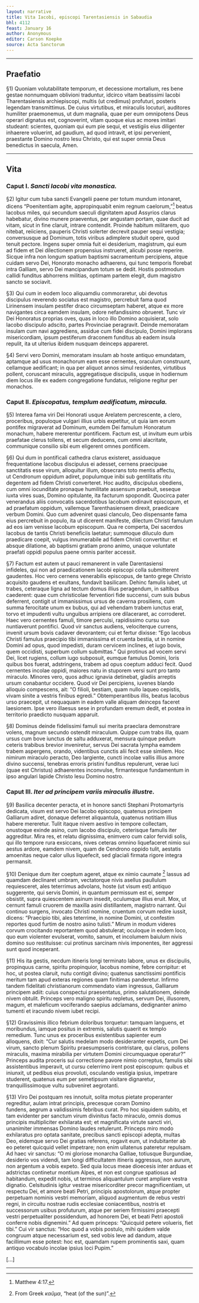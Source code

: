 ```yaml
---
layout: narrative
title: Vita Iacobi, episcopi Tarentasiensis in Sabaudia
bhl: 4112
feast: January 16
author: Anonymous
editor: Carson Koepke
source: Acta Sanctorum
---
```


---

## Praefatio

§1) Quoniam volutabilitate temporum, et decessione mortalium, res bene gestae nonnumquam oblivioni traduntur, idcirco vitam beatissimi Iacobi Tharentasiensis archiepiscopi, multis (ut credimus) profuturi, posteris legendam transmittimus. De cuius virtutibus, et miraculis locuturi, auditores humiliter praemonemus, ut dum magnalia, quae per eum omnipotens Deus operari dignatus est, cognoverint, vitam quoque eius ac mores imitari studeant: scientes, quoniam qui eum pie sequi, et vestigiis eius diligenter inhaerere voluerint, ad gaudium, ad quod intravit, et ipsi pervenient, praestante Domino nostro Iesu Christo, qui est super omnia Deus benedictus in saecula, Amen.

---

## Vita

### Caput I. *Sancti Iacobi vita monastica.*

§2) Igitur cum tuba sancti Evangelii paene per totum mundum intonaret, dicens “Poenitentiam agite, appropinquabit enim regnum caelorum,”[^1] beatus Iacobus miles, qui secundum saeculi dignitatem apud Assyrios clarus habebatur, divino munere praeventus, per angustam portam, quae ducit ad vitam, sicut in fine claruit, intrare contendit. Proinde habitum militarem, quo nitebat, reiiciens, pauperis Christi solerter decrevit pauper sequi vestigia; conversusque ad Dominum, totis viribus adimplere studuit opere, quod tenuit pectore. Ingens super omnia fuit ei desiderium, magistrum, qui eum ad fidem et Dei dilectionem propensius instrueret, alicubi posse reperire. Sicque infra non longum spatium baptismi sacramentum percipiens, atque cuidam servo Dei, Honorato monacho adhaerens, qui tunc temporis florebat intra Galliam, servo Dei mancipandum totum se dedit. Hostis postmodum callidi funditus abhorrens militias, optimam partem elegit, dum magistro sancto se sociavit.

§3) Qui cum in eodem loco aliquamdiu commoraretur, ubi devotus discipulus reverendo sociatus est magistro, percrebuit fama quod Lirinensem insulam pestifer draco circumseptam haberet, atque ex more navigantes circa eamdem insulam, odore nefandissimo obrueret. Tunc vir Dei Honoratus proprias oves, quas in loco illo Domino acquisierat, solo Iacobo discipulo adscito, partes Provinciae peragravit. Deinde memoratam insulam cum navi aggrediens, assidue cum fidei discipulo, Domini implorans misericordiam, ipsum pestiferum draconem funditus ab eadem insula repulit, ita ut ulterius ibidem nusquam deinceps appareret.

§4) Servi vero Domini, memoratam insulam ab hoste antiquo emundatam, aptamque ad usus monachorum eam esse cernentes, oraculum construunt, cellamque aedificant; in qua per aliquot annos simul residentes, virtutibus pollent, coruscant miraculis, aggregatisque discipulis, usque in hodiernum diem locus ille ex eadem congregatione fundatus, religione regitur per monachos.

### Caput II. *Episcopatus, templum aedificatum, miracula.*

§5) Interea fama viri Dei Honorati usque Arelatem percrescente, a clero, proceribus, populoque vulgari illius urbis expetitur, ut quia iam eorum pontifex migraverat ad Dominum, eumdem Dei famulum Honoratum monachum, habere mererentur pontificem. Factum est, ut invitum eum urbis praefatae clerus tollens, et secum deducens, cum omni alacritate, communique consilio sibi eum eligerent omnes pontificem.

§6) Qui dum in pontificali cathedra clarus existeret, assiduaque frequentatione Iacobus discipulus ei adesset, cernens praecipuae sanctitatis esse virum, alloquitur illum, obsecrans toto mentis affectu, ut Cendronum oppidum adiret, populumque inibi sub gentilitatis ritu degentem ad fidem Christi converteret. Hoc audito, discipulus obediens, cum omni iocunditate pronaque humilitate assensum praebuit, seseque iuxta vires suas, Domino opitulante, ita facturum spopondit. Quocirca pater venerandus aliis convocatis sacerdotibus Iacobum ordinavit episcopum, et ad praefatum oppidum, vallemque Tarenthasiensem direxit, praedicare verbum Domini. Quo cum adveniret quasi clanculo, Deo dispensante fama eius percrebuit in populo, ita ut dicerent manifeste, dilectum Christi famulum ad eos iam venisse Iacobum episcopum. Qua re comperta, Dei sacerdos Iacobus de tantis Christi beneficiis laetatur; summoque diluculo dum praedicare coepit, vulgus innumerabile ad fidem Christi convertitur: et absque dilatione, ab baptismi gratiam prono animo, unaque voluntate praefati oppidi populus paene omnis pariter accessit.

§7) Factum est autem ut pauci remanerent in valle Darentasiensi infideles, qui non ad praedicationem Iacobi episcopi colla submitterent gaudentes. Hoc vero cernens venerabilis episcopus, de tanto grege Christo acquisito gaudens et exultans, fundavit basilicam. Dehinc famulis iubet, ut trabes, ceteraque ligna ad tectum domus illius peragendum, in saltibus caederent: quae cum christicolae ferventiori fide succensi, cum suis bubus deferrent, contigit ut immanissimus ursus de caverna prosiliens, cum summa ferocitate unum ex bubus, qui ad vehendam trabem iunctus erat, torvo et impudenti vultu unguibus arripiens ore dilaceraret, ac corroderet. Haec vero cernentes famuli, timore perculsi, rapidissimo cursu suo nuntiaverunt pontifici. Quod vir sanctus audiens, velociterque currens, invenit ursum bovis cadaver devorantem; cui et fertur dixisse: “Ego Iacobus Christi famulus praecipio tibi immanissima et cruenta bestia, ut in nomine Domini ad opus, quod impedisti, duram cervicem inclines, et iugo bovis, quem occidisti, superbum collum submittas.” Qui protinus ad vocem servi Dei, licet rugiens, collum iugo subposuit, eumque famulus Domini, loris quibus bos fuerat, adstringens, trabem ad opus coeptum adduci fecit. Quod cernentes incolae oppidi, maiores natu in stuporem versi sunt pro tanto miraculo. Minores vero, quos adhuc ignavia detinebat, gladiis arreptis ursum conabantur occidere. Quod vir Dei percipiens, iuvenes blando alloquio compescens, ait: “O filioli, bestiam, quam nullo laqueo cepistis, vivam sinite a vestris finibus egredi.” Obtemperantibus illis, beatus Iacobus urso praecepit, ut nequaquam in eadem valle aliquam deinceps faceret laesionem. Ipse vero illaesus sese in profundam eremum dedit, et postea in territorio praedicto nusquam apparuit.

§8) Dominus deinde fidelissimi famuli sui merita praeclara demonstrare volens, magnum secundo ostendit miraculum. Quippe cum trabs illa, quam ursus cum bove iunctus de saltu adduxerat, mensura quinque pedum ceteris trabibus brevior inveniretur, servus Dei sacrata lympha eamdem trabem aspergens, orando, videntibus cunctis alii fecit esse similem. Hoc nimirum miraculo peracto, Deo largiente, cuncti incolae vallis illius amore divino succensi, tenebras erroris pristini funditus repulerunt, verae luci (quae est Christus) adhaerentes inconvulse, firmantesque fundamentum in ipso angulari lapide Christo Iesu Domino nostro.

### Caput III. *Iter ad principem variis miraculis illustre.*

§9) Basilica decenter peracta, et in honore sancti Stephani Protomartyris dedicata, visum est servo Dei Iacobo episcopo, quatenus principem Galliarum adiret, donaque deferret aliquantula, quatenus notitiam illius habere mereretur. Tulit itaque nivem aestivo in tempore collectam, onustoque exinde asino, cum Iacobo discipulo, ceterisque famulis iter aggreditur. Mira res, et relatu dignissima, enimvero cum calor fervidi solis, qui illo tempore rura exsiccans, nives ceteras omnino liquefaceret nimio sui aestus ardore, eamdem nivem, quam de Cendrono oppido tulit, aestatis amoenitas neque calor ullus liquefecit, sed glaciali firmata rigore integra permansit.

§10) Denique dum iter coeptum ageret, atque ex nimio caumate [^2] lassus ad quamdam declinaret umbram, vectatorque nivis asellus paullulum requiesceret, ales teterrimus advolans, hoste (ut visum est) antiquo suggerente, qui servis Domini, in quantum permissum est ei, semper obsistit, supra quiescentem asinum insedit, oculumque illius eruit. Mox, ut cernunt famuli cruorem de maxilla asini distillantem, magistro narrant. Qui continuo surgens, invocato Christi nomine, cruentum corvum redire iussit, dicens: “Praecipio tibi, ales teterrime, in nomine Domini, ut confestim reportes quod furtim de nostro asino tulisti.” Mirum in modum videres corvum crocitando reportantem quod abstulerat; oculoque in eodem loco, quo eum violenter evulserat, vomito, sanum, et incolumem baiulum nivis domino suo restituisse: cui protinus sarcinam nivis imponentes, iter aggressi sunt quod inceperant.

§11) His ita gestis, necdum itineris longi terminato labore, unus ex discipulis, propinquus carne, spiritu propinquior, Iacobus nomine, febre corripitur: et hoc, ut postea claruit, nutu contigit divino; quatenus sanctissimi pontificis meritum tam apud exteras regiones quam finitimas panderetur. Infirmo tandem fidelitati christianorum commendato viam ingressus, Galliarum principem adiit: cuius conspectui praesentatus, primo salutationem, deinde nivem obtulit. Princeps vero maligno spiritu repletus, servum Dei, illusorem, magum, et maleficum vociferando saepius adclamans, dedignanter animo tumenti et iracundo nivem iubet recipi.

§12) Gravissimis illico febrium doloribus torquetur: tamquam languens, et moribundus, iamque positus in extremis, salutis quaerit ex templo remedium. Tunc unus ex proceribus existentibus sapienter eum alloquens, dixit: “Cur salutis medelam modo desideranter expetis, cum Dei virum, sancto plenum Spiritu praesumpseris contristare, qui clarus, pollens miraculis, maxima mirabilia per virtutem Domini circumquaque operatur?” Princeps audita proceris sui correctione pavore nimio correptus, famulis sibi assistentibus imperavit, ut cursu celerrimo irent post episcopum: quibus et iniunxit, ut pedibus eius provoluti, osculando vestigia ipsius, impetrare studerent, quatenus eum per semetipsum visitare dignaretur, tranquillissimoque vultu subveniret aegrotanti.

§13) Viro Dei postquam res innotuit, solita motus pietate properanter regreditur, aulam intrat principis, precesque coram Domino fundens, aegrum a validissimis febribus curat. Pro hoc siquidem subito, et tam evidenter per sanctum virum divinitus facto miraculo, omnis domus principis multipliciter exhilarata est; et magnificata virtute sancti viri, unanimiter immensas Domino laudes retulerunt. Princeps miro modo exhilaratus pro optata sanitate, precibus sancti episcopi adepta, multas Deo, eidemque servo Dei gratias referens, rogavit eum, ut indubitanter ab eo peteret quicquid vellet impetrare; non enim ullatenus pateretur repulsam. Ad haec vir sanctus: “O mi gloriose monarcha Galliae, totiusque Burgundiae, desiderio vos videndi, tam longi difficultatem itineris aggressus, non aurum, non argentum a vobis expeto. Sed quia locus meae dioecesis inter arduas et adstrictas continetur montium Alpes, et non est congrue spatiosus ad habitandum, expedit nobis, ut terminos aliquantulum curet ampliare vestra dignatio. Celsitudinis igitur vestrae misericorditer precor magnificentiam, ut respectu Dei, et amore beati Petri, principis apostolorum, atque propter perpetuam nominis vestri memoriam, aliquod augmentum de rebus vestri regni, in circuitu nostrae rudis ecclesiae coniacentibus, nostris et successorum usibus profuturum, atque per seriem firmissimi praecepti vestri perpetualiter possidendum, ad honorem Dei, et beati Petri apostoli conferre nobis dignemini.” Ad quem princeps: “Quicquid petere volueris, fiet tibi.” Cui vir sanctus: “Hoc quod a vobis postulo, mihi quidem valde congruum atque necessarium est, sed vobis leve ad dandum, atque facillimum esse potest: hoc est, quamdam rupem prominentis saxi, quam antiquo vocabulo incolae ipsius loci Pupim.”

[...]

---

[^1]: Matthew 4:17. 
[^2]: From Greek *καῦμα*, “heat (of the sun)”.
